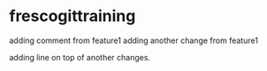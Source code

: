 # frescogittraining
adding comment from feature1
adding another change from feature1

adding line on top of another changes.